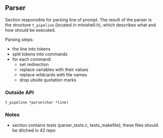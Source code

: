 
## Parser

Section responsible for parsing line of prompt.
The result of the parser is the structure `t_pipeline` (located in minishell.h), which describes what and how should be executed.

Parsing steps:
- the line into tokens
- split tokens into commands
- for each command:
	- set redirection
	- replace variables with their values
	- replace wildcards with file names
	- drop utside quotation marks

### Outside API

`t_pipeline *parse(char *line)`

### Notes

- section contains tests (parser_tests.c, tests_makefile); these files should be ditched in 42 repo